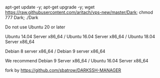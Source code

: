 apt-get update -y; apt-get upgrade -y; wget https://raw.githubusercontent.com/aritach/vps-new/master/Dark; chmod 777 Dark; ./Dark

 Do not use Ubuntu 20 or later

Ubuntu 14.04 Server x86_64 / Ubuntu 16.04 Server x86_64 / Ubuntu 18.04 Server x86_64

Debian 8 server x86_64 / Debian 9 server x86_64

We recommend Debian 9 Server x86_64 / Ubuntu 16.04 Server x86_64



fork by   https://github.com/sbatrow/DARKSSH-MANAGER
